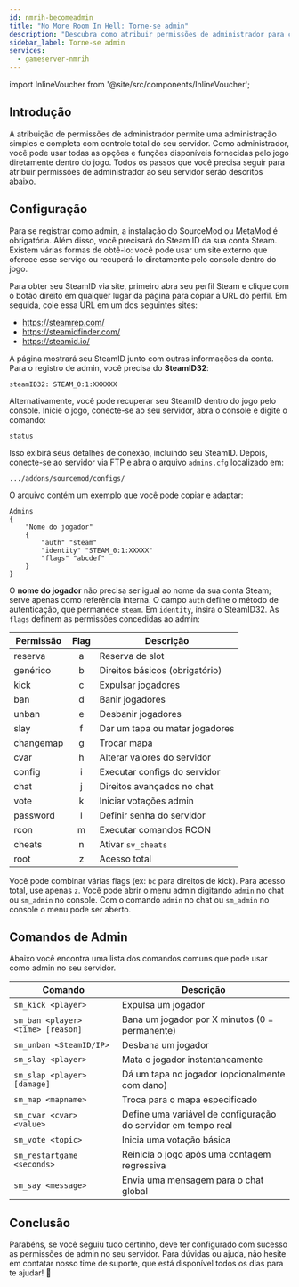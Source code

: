 ```yaml
---
id: nmrih-becomeadmin
title: "No More Room In Hell: Torne-se admin"
description: "Descubra como atribuir permissões de administrador para controle total do servidor e gerenciamento fácil dentro do jogo → Saiba mais agora"
sidebar_label: Torne-se admin
services:
  - gameserver-nmrih
---
```


import InlineVoucher from '@site/src/components/InlineVoucher';



## Introdução

A atribuição de permissões de administrador permite uma administração simples e completa com controle total do seu servidor. Como administrador, você pode usar todas as opções e funções disponíveis fornecidas pelo jogo diretamente dentro do jogo. Todos os passos que você precisa seguir para atribuir permissões de administrador ao seu servidor serão descritos abaixo.

<InlineVoucher />



## Configuração

Para se registrar como admin, a instalação do SourceMod ou MetaMod é obrigatória. Além disso, você precisará do Steam ID da sua conta Steam. Existem várias formas de obtê-lo: você pode usar um site externo que oferece esse serviço ou recuperá-lo diretamente pelo console dentro do jogo.


Para obter seu SteamID via site, primeiro abra seu perfil Steam e clique com o botão direito em qualquer lugar da página para copiar a URL do perfil. Em seguida, cole essa URL em um dos seguintes sites:

- https://steamrep.com/
- https://steamidfinder.com/
- https://steamid.io/

A página mostrará seu SteamID junto com outras informações da conta. Para o registro de admin, você precisa do **SteamID32**:

```
steamID32: STEAM_0:1:XXXXXX
```

Alternativamente, você pode recuperar seu SteamID dentro do jogo pelo console. Inicie o jogo, conecte-se ao seu servidor, abra o console e digite o comando:

```
status
```

Isso exibirá seus detalhes de conexão, incluindo seu SteamID. Depois, conecte-se ao servidor via FTP e abra o arquivo `admins.cfg` localizado em:

```
.../addons/sourcemod/configs/
```

O arquivo contém um exemplo que você pode copiar e adaptar:

```
Admins
{
	"Nome do jogador"
	{
		"auth" "steam"
		"identity" "STEAM_0:1:XXXXX"
		"flags" "abcdef"
	}
}
```

O **nome do jogador** não precisa ser igual ao nome da sua conta Steam; serve apenas como referência interna. O campo `auth` define o método de autenticação, que permanece `steam`. Em `identity`, insira o SteamID32. As `flags` definem as permissões concedidas ao admin:

| Permissão   | Flag | Descrição               |
|-------------|:----:|-------------------------|
| reserva     | a    | Reserva de slot         |
| genérico    | b    | Direitos básicos (obrigatório) |
| kick        | c    | Expulsar jogadores      |
| ban         | d    | Banir jogadores         |
| unban       | e    | Desbanir jogadores      |
| slay        | f    | Dar um tapa ou matar jogadores |
| changemap   | g    | Trocar mapa             |
| cvar        | h    | Alterar valores do servidor |
| config      | i    | Executar configs do servidor |
| chat        | j    | Direitos avançados no chat |
| vote        | k    | Iniciar votações admin  |
| password    | l    | Definir senha do servidor |
| rcon        | m    | Executar comandos RCON  |
| cheats      | n    | Ativar `sv_cheats`      |
| root        | z    | Acesso total            |

Você pode combinar várias flags (ex: `bc` para direitos de kick). Para acesso total, use apenas `z`. Você pode abrir o menu admin digitando `admin` no chat ou `sm_admin` no console. Com o comando `admin` no chat ou `sm_admin` no console o menu pode ser aberto.



## Comandos de Admin

Abaixo você encontra uma lista dos comandos comuns que pode usar como admin no seu servidor.

| Comando                           | Descrição                                     |
| --------------------------------- | ----------------------------------------------- |
| `sm_kick <player>`                | Expulsa um jogador                            |
| `sm_ban <player> <time> [reason]` | Bana um jogador por X minutos (0 = permanente) |
| `sm_unban <SteamID/IP>`           | Desbana um jogador                            |
| `sm_slay <player>`                | Mata o jogador instantaneamente               |
| `sm_slap <player> [damage]`       | Dá um tapa no jogador (opcionalmente com dano) |
| `sm_map <mapname>`                | Troca para o mapa especificado                |
| `sm_cvar <cvar> <value>`          | Define uma variável de configuração do servidor em tempo real |
| `sm_vote <topic>`                 | Inicia uma votação básica                      |
| `sm_restartgame <seconds>`        | Reinicia o jogo após uma contagem regressiva  |
| `sm_say <message>`                | Envia uma mensagem para o chat global          |



## Conclusão

Parabéns, se você seguiu tudo certinho, deve ter configurado com sucesso as permissões de admin no seu servidor. Para dúvidas ou ajuda, não hesite em contatar nosso time de suporte, que está disponível todos os dias para te ajudar! 🙂

<InlineVoucher />